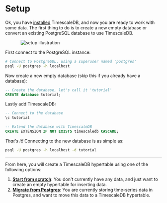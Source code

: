 # Setup

Ok, you have [installed][] TimescaleDB, and now you are ready to work with some
data.  The first thing to do is to create a new empty database or convert an
existing PostgreSQL database to use TimescaleDB.

<img class="main-content__illustration" style="margin: 0 5% 0 10%;" src="https://assets.iobeam.com/images/docs/illustration-setup.svg" alt="setup illustration"/>

First connect to the PostgreSQL instance:

```bash
# Connect to PostgreSQL, using a superuser named 'postgres'
psql -U postgres -h localhost
```

Now create a new empty database (skip this if you already have a database):

```sql
-- Create the database, let's call it 'tutorial'
CREATE database tutorial;
```

Lastly add TimescaleDB:

```sql
-- Connect to the database
\c tutorial

-- Extend the database with TimescaleDB
CREATE EXTENSION IF NOT EXISTS timescaledb CASCADE;
```

_That's it!_  Connecting to the new database is as simple as:

```bash
psql -U postgres -h localhost -d tutorial
```

---

From here, you will create a TimescaleDB hypertable using one of the
following options:

1. **[Start from scratch][start-scratch]**: You don't currently have
any data, and just want to create an empty hypertable for inserting
data.
1. **[Migrate from Postgres][migrate-postgres]**: You are currently
storing time-series data in Postgres, and want to move this data to a
TimescaleDB hypertable.

[installed]: /getting-started/installation
[start-scratch]: /getting-started/creating-hypertables
[migrate-postgres]: /getting-started/migrating-data
